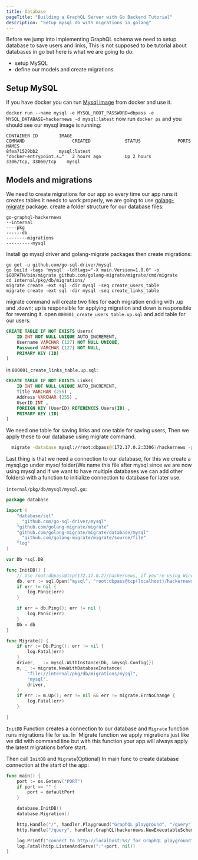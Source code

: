 ```yaml
---
title: Database
pageTitle: "Building a GraphQL Server with Go Backend Tutorial"
description: "Setup mysql db with migrations in golang"
---
```


Before we jump into implementing GraphQL schema we need to setup database to save users and links, This is not supposed to be tutorial about databases in go but here is what we are going to do:
* setup MySQL
* define our models and create migrations

## Setup MySQL <a name="setup-mysql"></a>
If you have docker you can run [Mysql image]((https://hub.docker.com/_/mysql)) from docker and use it.

<Instruction>

`docker run --name mysql -e MYSQL_ROOT_PASSWORD=dbpass -e MYSQL_DATABASE=hackernews -d mysql:latest`
now run `docker ps` and you should see our mysql image is running:
```
CONTAINER ID        IMAGE                                                               COMMAND                  CREATED             STATUS              PORTS                  NAMES
8fea71529bb2        mysql:latest                                                        "docker-entrypoint.s…"   2 hours ago         Up 2 hours          3306/tcp, 33060/tcp    mysql

```

</Instruction>

## Models and migrations <a name="models-and-migrations"></a>
We need to create migrations for our app so every time our app runs it creates tables it needs to work properly, we are going to use [golang-migrate](https://github.com/golang-migrate/migrate) package.
create a folder structure for our database files:
```
go-graphql-hackernews
--internal
----pkg
------db
--------migrations
----------mysql
```
Install go mysql driver and golang-migrate packages then create migrations:

<Instruction>

```
go get -u github.com/go-sql-driver/mysql
go build -tags 'mysql' -ldflags="-X main.Version=1.0.0" -o $GOPATH/bin/migrate github.com/golang-migrate/migrate/cmd/migrate
cd internal/pkg/db/migrations/
migrate create -ext sql -dir mysql -seq create_users_table
migrate create -ext sql -dir mysql -seq create_links_table
```

</Instruction>

migrate command will create two files for each migration ending with .up and .down; up is responsible for applying migration and down is responsible for reversing it.
open `000001_create_users_table.up.sql` and add table for our users:

<Instruction>

```sql
CREATE TABLE IF NOT EXISTS Users(
    ID INT NOT NULL UNIQUE AUTO_INCREMENT,
    Username VARCHAR (127) NOT NULL UNIQUE,
    Password VARCHAR (127) NOT NULL,
    PRIMARY KEY (ID)
)
```

</Instruction>

in `000001_create_links_table.up.sql`:

<Instruction>

```sql
CREATE TABLE IF NOT EXISTS Links(
    ID INT NOT NULL UNIQUE AUTO_INCREMENT,
    Title VARCHAR (255) ,
    Address VARCHAR (255) ,
    UserID INT ,
    FOREIGN KEY (UserID) REFERENCES Users(ID) ,
    PRIMARY KEY (ID)
)
```

</Instruction>

We need one table for saving links and one table for saving users, Then we apply these to our database using migrate command.

```bash
  migrate -database mysql://root:dbpass@(172.17.0.2:3306)/hackernews -path internal/pkg/db/migrations/mysql up
```

Last thing is that we need a connection to our database, for this we create a mysql.go under mysql folder(We name this file after mysql since we are now using mysql and if we want to have multiple databases we can add other folders) with a function to initialize connection to database for later use.

<Instruction>

`internal/pkg/db/mysql/mysql.go`:
```go
package database

import (
	"database/sql"
	_ "github.com/go-sql-driver/mysql"
	"github.com/golang-migrate/migrate"
	"github.com/golang-migrate/migrate/database/mysql"
	_ "github.com/golang-migrate/migrate/source/file"
	"log"
)

var Db *sql.DB

func InitDB() {
	// Use root:dbpass@tcp(172.17.0.2)/hackernews, if you're using Windows.
	db, err := sql.Open("mysql", "root:dbpass@tcp(localhost)/hackernews")
	if err != nil {
		log.Panic(err)
	}

	if err = db.Ping(); err != nil {
 		log.Panic(err)
	}
	Db = db
}

func Migrate() {
	if err := Db.Ping(); err != nil {
		log.Fatal(err)
	}
	driver, _ := mysql.WithInstance(Db, &mysql.Config{})
	m, _ := migrate.NewWithDatabaseInstance(
		"file://internal/pkg/db/migrations/mysql",
		"mysql",
		driver,
	)
	if err := m.Up(); err != nil && err != migrate.ErrNoChange {
		log.Fatal(err)
	}

}
```

</Instruction>

`InitDB` Function creates a connection to our database and `Migrate` function runs migrations file for us.
In `Migrate function we apply migrations just like we did with command line but with this function your app will always apply the latest migrations before start.

Then call `InitDB` and `Migrate`(Optional) In main func to create database connection at the start of the app:

<Instruction>

```go
func main() {
	port := os.Getenv("PORT")
	if port == "" {
		port = defaultPort
	}

	database.InitDB()
	database.Migration()

	http.Handle("/", handler.Playground("GraphQL playground", "/query"))
	http.Handle("/query", handler.GraphQL(hackernews.NewExecutableSchema(hackernews.Config{Resolvers: &hackernews.Resolver{}})))

	log.Printf("connect to http://localhost:%s/ for GraphQL playground", port)
	log.Fatal(http.ListenAndServe(":"+port, nil))
}

```

</Instruction>
